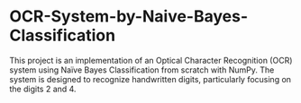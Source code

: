 # OCR-System-by-Naive-Bayes-Classification
This project is an implementation of an Optical Character Recognition (OCR) system using Naïve Bayes Classification from scratch with NumPy. The system is designed to recognize handwritten digits, particularly focusing on the digits 2 and 4.
